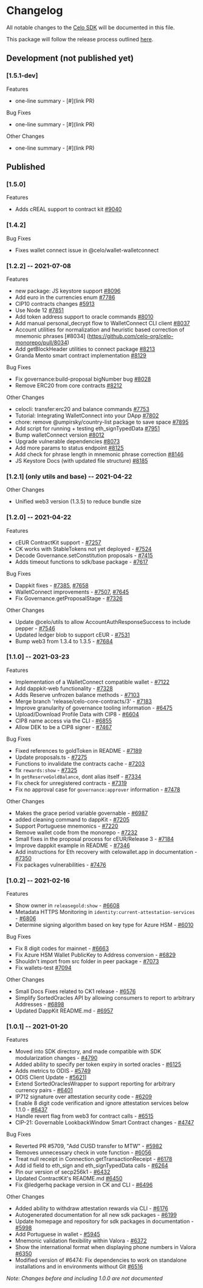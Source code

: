 # Changelog
All notable changes to the [Celo SDK](https://docs.celo.org/developer-guide/sdk-code-reference) will be documented in this file. 

This package will follow the release process outlined [here](https://docs.celo.org/community/release-process).


## Development (not published yet)
### **[1.5.1-dev]**
Features
-  one-line summary - [#](link PR)

Bug Fixes
-  one-line summary - [#](link PR)

Other Changes
-  one-line summary - [#](link PR)

## Published

### **[1.5.0]**
Features
- Adds cREAL support to contract kit [#9040](https://github.com/celo-org/celo-monorepo/pull/9040)

### **[1.4.2]**
Bug Fixes
-  Fixes wallet connect issue in @celo/wallet-walletconnect


### **[1.2.2]** -- 2021-07-08
Features
- new package: JS keystore support [#8096](https://github.com/celo-org/celo-monorepo/pull/8096)
- Add euro in the currencies enum [#7786](https://github.com/celo-org/celo-monorepo/pull/7786)
- CIP10 contracts changes [#5913](https://github.com/celo-org/celo-monorepo/pull/5913)
- Use Node 12 [#7851](https://github.com/celo-org/celo-monorepo/pull/7851)
- Add token address support to oracle commands [#8010](https://github.com/celo-org/celo-monorepo/pull/8010)
- Add manual personal_decrypt flow to WalletConnect CLI client [#8037](https://github.com/celo-org/celo-monorepo/pull/8037)
- Account utilities for normalization and heuristic based correction of mnemonic phrases [#8034] (https://github.com/celo-org/celo-monorepo/pull/8034)
- Add getBlockHeader utilities to connect package [#8213](https://github.com/celo-org/celo-monorepo/pull/8213)
- Granda Mento smart contract implementation [#8129](https://github.com/celo-org/celo-monorepo/pull/8129)

Bug Fixes
- Fix governance:build-proposal bigNumber bug [#8028](https://github.com/celo-org/celo-monorepo/pull/8028)
- Remove ERC20 from core contracts [#8212](https://github.com/celo-org/celo-monorepo/pull/8212)

Other Changes
- celocli: transfer:erc20 and balance commands [#7753](https://github.com/celo-org/celo-monorepo/pull/7753)
- Tutorial: Integrating WalletConnect into your DApp [#7802](https://github.com/celo-org/celo-monorepo/pull/7802)
- chore: remove @umpirsky/country-list package to save space [#7895](https://github.com/celo-org/celo-monorepo/pull/7895)
- Add script for running + testing eth_signTypedData [#7951](https://github.com/celo-org/celo-monorepo/pull/7951)
- Bump walletConnect version [#8012](https://github.com/celo-org/celo-monorepo/pull/8012)
- Upgrade vulnerable dependencies [#8073](https://github.com/celo-org/celo-monorepo/pull/8073)
- Add more params to status endpoint [#8125](https://github.com/celo-org/celo-monorepo/pull/8125)
- Add check for phrase length in mnemonic phrase correction [#8146](https://github.com/celo-org/celo-monorepo/pull/8146)
- JS Keystore Docs (with updated file structure) [#8185](https://github.com/celo-org/celo-monorepo/pull/8185)

### **[1.2.1]** (only utils and base) -- 2021-04-22

Other Changes
-  Unified web3 version (1.3.5) to reduce bundle size


### **[1.2.0]** -- 2021-04-22
Features
- cEUR ContractKit support - [#7257](https://github.com/celo-org/celo-monorepo/pull/7257)
- CK works with StableTokens not yet deployed - [#7524](https://github.com/celo-org/celo-monorepo/pull/7524)
- Decode Governance.setConstitution proposals - [#7415](https://github.com/celo-org/celo-monorepo/pull/7415)
- Adds timeout functions to sdk/base package - [#7617](https://github.com/celo-org/celo-monorepo/pull/7617)

Bug Fixes
- Dappkit fixes - [#7385](https://github.com/celo-org/celo-monorepo/pull/7385), [#7658](https://github.com/celo-org/celo-monorepo/pull/7658)
- WalletConnect improvements - [#7507](https://github.com/celo-org/celo-monorepo/pull/7507), [#7645](https://github.com/celo-org/celo-monorepo/pull/7645)
- Fix Governance.getProposalStage - [#7326](https://github.com/celo-org/celo-monorepo/pull/7326)

Other Changes
- Update @celo/utils to allow AccountAuthResponseSuccess to include pepper - [#7546](https://github.com/celo-org/celo-monorepo/pull/7546)
- Updated ledger blob to support cEUR - [#7531](https://github.com/celo-org/celo-monorepo/pull/7531)
- Bump web3 from 1.3.4 to 1.3.5 - [#7684](https://github.com/celo-org/celo-monorepo/pull/7684)

### **[1.1.0]** -- 2021-03-23
Features
- Implementation of a WalletConnect compatible wallet - [#7122](https://github.com/celo-org/celo-monorepo/pull/7122)
- Add dappkit-web functionality - [#7328](https://github.com/celo-org/celo-monorepo/pull/7328)
- Adds Reserve unfrozen balance methods - [#7103](https://github.com/celo-org/celo-monorepo/pull/7103)
- Merge branch 'release/celo-core-contracts/3' - [#7183](https://github.com/celo-org/celo-monorepo/pull/7183)
- Improve granularity of governance tooling information - [#6475](https://github.com/celo-org/celo-monorepo/pull/6475)
- Upload/Download Profile Data with CIP8 - [#6604](https://github.com/celo-org/celo-monorepo/pull/6604)
- CIP8 name access via the CLI - [#6855](https://github.com/celo-org/celo-monorepo/pull/6855)
- Allow DEK to be a CIP8 signer - [#7467](https://github.com/celo-org/celo-monorepo/pull/7467)

Bug Fixes
- Fixed references to goldToken in README - [#7189](https://github.com/celo-org/celo-monorepo/pull/7189)
- Update proposals.ts - [#7275](https://github.com/celo-org/celo-monorepo/pull/7275)
- Functions to invalidate the contracts cache - [#7203](https://github.com/celo-org/celo-monorepo/pull/7203)
- fix `rewards:show` - [#7325](https://github.com/celo-org/celo-monorepo/pull/7325)
- In `getReserveGoldBalance`, dont alias itself - [#7334](https://github.com/celo-org/celo-monorepo/pull/7334)
- Fix check for unregistered contracts - [#7319](https://github.com/celo-org/celo-monorepo/pull/7319)
- Fix no approval case for `governance:approver` information - [#7478](https://github.com/celo-org/celo-monorepo/pull/7478)

Other Changes
- Makes the grace period variable governable - [#6987](https://github.com/celo-org/celo-monorepo/pull/6987)
- added cleaning command to dappKit - [#7205](https://github.com/celo-org/celo-monorepo/pull/7205)
- Support Portuguese mnemonics - [#7220](https://github.com/celo-org/celo-monorepo/pull/7220)
- Remove wallet code from the monorepo - [#7232](https://github.com/celo-org/celo-monorepo/pull/7232)
- Small fixes in the proposal process for cEUR/Release 3 - [#7184](https://github.com/celo-org/celo-monorepo/pull/7184)
- Improve dappkit example in README - [#7346](https://github.com/celo-org/celo-monorepo/pull/7346)
- Add instructions for Eth recovery with celowallet.app in documentation - [#7350](https://github.com/celo-org/celo-monorepo/pull/7350)
- Fix packages vulnerabilities - [#7476](https://github.com/celo-org/celo-monorepo/pull/7476)


### **[1.0.2]** -- 2021-02-16
Features
- Show owner in `releasegold:show` - [#6608](https://github.com/celo-org/celo-monorepo/pull/6608)
- Metadata HTTPS Monitoring in `identity:current-attestation-services` - [#6806](https://github.com/celo-org/celo-monorepo/pull/6806)
- Determine signing algorithm based on key type for Azure HSM - [#6010](https://github.com/celo-org/celo-monorepo/pull/6010)

Bug Fixes
- Fix 8 digit codes for mainnet - [#6663](https://github.com/celo-org/celo-monorepo/pull/6663)
- Fix Azure HSM Wallet PublicKey to Address conversion - [#6829](https://github.com/celo-org/celo-monorepo/pull/6829)
- Shouldn't import from src folder in peer package - [#7073](https://github.com/celo-org/celo-monorepo/pull/7073)
- Fix wallets-test [#7094](https://github.com/celo-org/celo-monorepo/pull/7094)

Other Changes
- Small Docs Fixes related to CK1 release - [#6576](https://github.com/celo-org/celo-monorepo/pull/6576)
- Simplify SortedOracles API by allowing consumers to report to arbitrary Addresses - [#6898](https://github.com/celo-org/celo-monorepo/pull/6898)
- Updated DappKit README.md - [#6957](https://github.com/celo-org/celo-monorepo/pull/6957)


### **[1.0.1]** -- 2021-01-20
Features
- Moved into SDK directory, and made compatible with SDK modularization changes - [#4790](https://github.com/celo-org/celo-monorepo/pull/4790)
- Added ability to specify per token expiry in sorted oracles - [#6125](https://github.com/celo-org/celo-monorepo/pull/6125)
- Adds metrics to ODIS - [#5749](https://github.com/celo-org/celo-monorepo/pull/5749)
- ODIS Client Update - [#5621](https://github.com/celo-org/celo-monorepo/pull/5621)]
- Extend SortedOraclesWrapper to support reporting for arbitrary currency pairs - [#6401](https://github.com/celo-org/celo-monorepo/pull/6401)
- IP712 signature over attestation security code - [#6209](https://github.com/celo-org/celo-monorepo/pull/6209)
- Enable 8 digit code verification and ignore attestation services below 1.1.0 - [#6437](https://github.com/celo-org/celo-monorepo/pull/6437)
- Handle revert flag from web3 for contract calls - [#6515](https://github.com/celo-org/celo-monorepo/pull/6515)
- CIP-21: Governable LookbackWindow Smart Contract changes - [#4747](https://github.com/celo-org/celo-monorepo/pull/4747)

Bug Fixes
- Reverted PR #5709, "Add CUSD transfer to MTW" - [#5982](https://github.com/celo-org/celo-monorepo/pull/5982)
- Removes unnecessary check in vote function - [#6056](https://github.com/celo-org/celo-monorepo/pull/6056)
- Treat null receipt in Connection.getTransactionReceipt - [#6178](https://github.com/celo-org/celo-monorepo/pull/6178)
- Add id field to eth_sign and eth_signTypedData calls - [#6264](https://github.com/celo-org/celo-monorepo/pull/6264)
- Pin our version of secp256k1 - [#6432](https://github.com/celo-org/celo-monorepo/pull/6432)
- Updated ContractKit's README.md [#6450](https://github.com/celo-org/celo-monorepo/pull/6450)
- Fix @ledgerhq package version in CK and CLI  - [#6496](https://github.com/celo-org/celo-monorepo/pull/6496)

Other Changes
- Added ability to withdraw attestation rewards via CLI - [#6176](https://github.com/celo-org/celo-monorepo/pull/6176)
- Autogenerated documentation for all new sdk packages - [#6199](https://github.com/celo-org/celo-monorepo/pull/6199)
- Update homepage and repository for sdk packages in documentation - [#5998](https://github.com/celo-org/celo-monorepo/pull/5998)
- Add Portuguese in wallet - [#5945](https://github.com/celo-org/celo-monorepo/pull/5945)
- Mnemonic validation flexibility within Valora - [#6372](https://github.com/celo-org/celo-monorepo/pull/6372)
- Show the international format when displaying phone numbers in Valora [#6350](https://github.com/celo-org/celo-monorepo/pull/6350)
- Modified version of #6474: Fix dependencies to work on standalone installations and in environments without Git [#6516](https://github.com/celo-org/celo-monorepo/pull/6516)

_Note: Changes before and including 1.0.0 are not documented_


